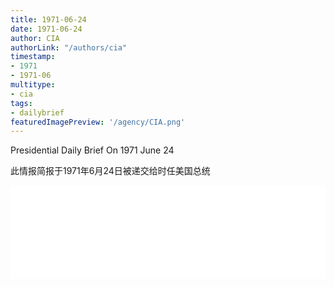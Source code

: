 ```yaml
---
title: 1971-06-24
date: 1971-06-24
author: CIA 
authorLink: "/authors/cia"
timestamp: 
- 1971
- 1971-06
multitype: 
- cia
tags: 
- dailybrief
featuredImagePreview: '/agency/CIA.png'
---
```



Presidential Daily Brief On 1971 June 24

此情报简报于1971年6月24日被递交给时任美国总统

<!--more-->





<div id="over" style="width:100%; overflow:hidden"> <iframe id="sFrame" name="sFrame" frameborder="no" border="0"  allowfullscreen marginwidth="0" scrolling="no" src = " /CIA/1971-06-24.html "  style = " position:absulute; width: 806px; top: 300;" > </iframe> </div>